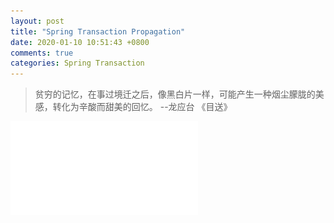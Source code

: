 ```yaml
---
layout: post
title: "Spring Transaction Propagation"
date: 2020-01-10 10:51:43 +0800
comments: true
categories: Spring Transaction
---
```

> 贫穷的记忆，在事过境迁之后，像黑白片一样，可能产生一种烟尘朦胧的美感，转化为辛酸而甜美的回忆。 --龙应台 《目送》

<!-- more -->

![Spring Transaction Propagation](/files/Spring_Transaction_Propagation.pdf)
